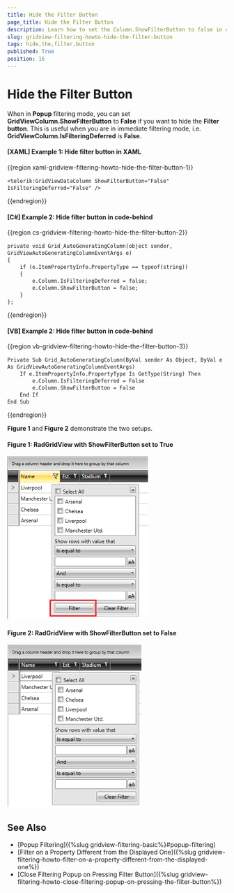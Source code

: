 ```yaml
---
title: Hide the Filter Button
page_title: Hide the Filter Button
description: Learn how to set the Column.ShowFilterButton to false in order to hide the Filter Button in RadGridView - Telerik's {{ site.framework_name }} DataGrid.
slug: gridview-filtering-howto-hide-the-filter-button
tags: hide,the,filter,button
published: True
position: 16
---
```


# Hide the Filter Button

When in **Popup** filtering mode, you can set **GridViewColumn.ShowFilterButton** to **False** if you want to hide the **Filter button**. This is useful when you are in immediate filtering mode, i.e. **GridViewColumn.IsFilteringDeferred** is **False**.

#### __[XAML] Example 1: Hide filter button in XAML__

{{region xaml-gridview-filtering-howto-hide-the-filter-button-1}}

    <telerik:GridViewDataColumn ShowFilterButton="False" IsFilteringDeferred="False" />
{{endregion}}

#### __[C#] Example 2: Hide filter button in code-behind__

{{region cs-gridview-filtering-howto-hide-the-filter-button-2}}

    private void Grid_AutoGeneratingColumn(object sender, GridViewAutoGeneratingColumnEventArgs e)
    {
        if (e.ItemPropertyInfo.PropertyType == typeof(string))
        {
            e.Column.IsFilteringDeferred = false;
            e.Column.ShowFilterButton = false;
        }
    };
{{endregion}}

#### __[VB] Example 2: Hide filter button in code-behind__

{{region vb-gridview-filtering-howto-hide-the-filter-button-3}}

    Private Sub Grid_AutoGeneratingColumn(ByVal sender As Object, ByVal e As GridViewAutoGeneratingColumnEventArgs)
		If e.ItemPropertyInfo.PropertyType Is GetType(String) Then
			e.Column.IsFilteringDeferred = False
			e.Column.ShowFilterButton = False
		End If
    End Sub
{{endregion}}

**Figure 1** and **Figure 2** demonstrate the two setups.

#### **Figure 1: RadGridView with ShowFilterButton set to True**
![Telerik {{ site.framework_name }} DataGrid Show Filter Button True](images/ShowFilterButtonTrue.png)

#### **Figure 2: RadGridView with ShowFilterButton set to False**
![Telerik {{ site.framework_name }} DataGrid Show Filter Button False](images/ShowFilterButtonFalse.png)

## See Also

* [Popup Filtering]({%slug gridview-filtering-basic%}#popup-filtering)
* [Filter on a Property Different from the Displayed One]({%slug gridview-filtering-howto-filter-on-a-property-different-from-the-displayed-one%})
* [Close Filtering Popup on Pressing Filter Button]({%slug gridview-filtering-howto-close-filtering-popup-on-pressing-the-filter-button%})
